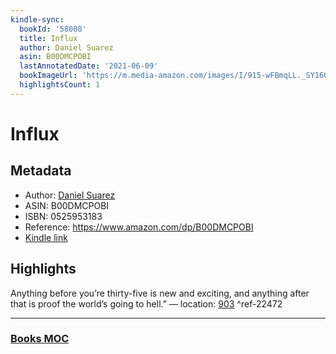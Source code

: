 ```yaml
---
kindle-sync:
  bookId: '58008'
  title: Influx
  author: Daniel Suarez
  asin: B00DMCPOBI
  lastAnnotatedDate: '2021-06-09'
  bookImageUrl: 'https://m.media-amazon.com/images/I/915-wFBmqLL._SY160.jpg'
  highlightsCount: 1
---
```

# Influx
## Metadata
* Author: [Daniel Suarez](https://www.amazon.comundefined)
* ASIN: B00DMCPOBI
* ISBN: 0525953183
* Reference: https://www.amazon.com/dp/B00DMCPOBI
* [Kindle link](kindle://book?action=open&asin=B00DMCPOBI)

## Highlights
Anything before you’re thirty-five is new and exciting, and anything after that is proof the world’s going to hell.” — location: [903](kindle://book?action=open&asin=B00DMCPOBI&location=903) ^ref-22472

---
### [Books MOC](Books%20MOC.md)